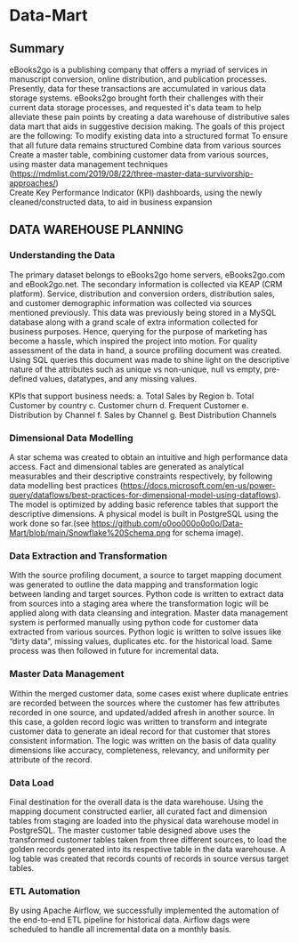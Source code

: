 # Data-Mart

## Summary

eBooks2go is a publishing company that offers a myriad of services in manuscript conversion, online distribution, and publication processes. Presently, data for these transactions are accumulated in various data storage systems. eBooks2go brought forth their challenges with their current data storage processes, and requested it's data team to help alleviate these pain points by creating a data warehouse of distributive sales data mart that aids in suggestive decision making. The goals of this project are the following:
To modify existing data into a structured format
To ensure that all future data remains structured
Combine data from various sources
Create a master table, combining customer data from various sources, using master data management techniques (https://mdmlist.com/2019/08/22/three-master-data-survivorship-approaches/ ​​)  
Create Key Performance Indicator (KPI) dashboards, using the newly cleaned/constructed data, to aid in business expansion
 
## DATA WAREHOUSE PLANNING

### Understanding the Data

The primary dataset belongs to eBooks2go home servers, eBooks2go.com and eBook2go.net. The secondary information is collected via KEAP (CRM platform). Service, distribution and conversion orders, distribution sales, and customer demographic information was collected via sources mentioned previously. This data was previously being stored in a MySQL database along with a grand scale of extra information collected for business purposes. Hence, querying for the purpose of marketing has become a hassle, which inspired the project into motion. For quality assessment of the data in hand, a source profiling document was created. Using SQL queries this document was made to shine light on the descriptive nature of the attributes such as unique vs non-unique, null vs empty, pre-defined values, datatypes, and any missing values. 

KPIs that support business needs:
a.   Total Sales by Region
b.   Total Customer by country
c.    Customer churn
d.   Frequent Customer
e.   Distribution by Channel
f.     Sales by Channel
g.   Best Distribution Channels

### Dimensional Data Modelling
A star schema was created to obtain an intuitive and high performance data access. Fact and dimensional tables are generated as analytical measurables and their descriptive constraints respectively, by following data modelling best practices (https://docs.microsoft.com/en-us/power-query/dataflows/best-practices-for-dimensional-model-using-dataflows). The model is optimized by adding basic reference tables that support the descriptive dimensions.  A physical model is built in PostgreSQL using the work done so far.(see https://github.com/o0oo000o0o0o/Data-Mart/blob/main/Snowflake%20Schema.png for schema image). 

### Data Extraction and Transformation
 
With the source profiling document, a source to target mapping document was generated to outline the data mapping and transformation logic between landing and target sources. Python code is written to extract data from sources into a staging area where the transformation logic will be applied along with data cleansing and integration. Master data management system is performed manually using python code for customer data extracted from various sources. Python logic is written to solve issues like “dirty data”, missing values, duplicates etc. for the historical load. Same process was then followed in future for incremental data. 

### Master Data Management

Within the merged customer data, some cases exist where duplicate entries are recorded between the sources where the customer has few attributes recorded in one source, and updated/added afresh in another source. In this case, a golden record logic was written to transform and integrate customer data to generate an ideal record for that customer that stores consistent information. The logic was written on the basis of data quality dimensions like accuracy, completeness, relevancy, and uniformity per attribute of the record. 

### Data Load

Final destination for the overall data is the data warehouse. Using the mapping document constructed earlier, all curated fact and dimension tables from staging are loaded into the physical data warehouse model in PostgreSQL. The master customer table designed above uses the transformed customer tables taken from three different sources, to load the golden records generated into its respective table in the data warehouse. A log table was created that records counts of records in source versus target tables.

### ETL Automation
By using Apache Airflow, we successfully implemented the automation of the end-to-end ETL pipeline for historical data. Airflow dags were scheduled to handle all incremental data on a monthly basis. 
